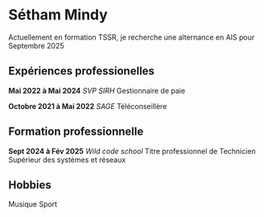 # Sétham Mindy
Actuellement en formation TSSR, je recherche une alternance en AIS pour Septembre 2025

## Expériences professionelles
**Mai 2022 à Mai 2024** _SVP SIRH_
Gestionnaire de paie

**Octobre 2021 à Mai 2022** _SAGE_
Téléconseillère

## Formation professionnelle

**Sept 2024 à Fév 2025** _Wild code school_
Titre professionnel de Technicien Supérieur des systèmes et réseaux

## Hobbies

Musique
Sport
